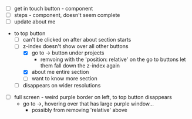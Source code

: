 * [ ] get in touch button - component
* [ ] steps - component, doesn't seem complete
* [ ] update about me
* to top button
  * [ ] can't be clicked on after about section starts
  * [ ] z-index doesn't show over all other buttons
    * [x] go to -> button under projects
      * remvoing with the 'position: relative' on the go to buttons let them fall down the z-index again
    * [x] about me entire section
    * [ ] want to know more section
  * [ ] disappears on wider resolutions
* [ ] full screen - weird purple border on left, to top button disappears
  * go to ->, hovering over that has large purple window...
    * possibly from removing 'relative' above